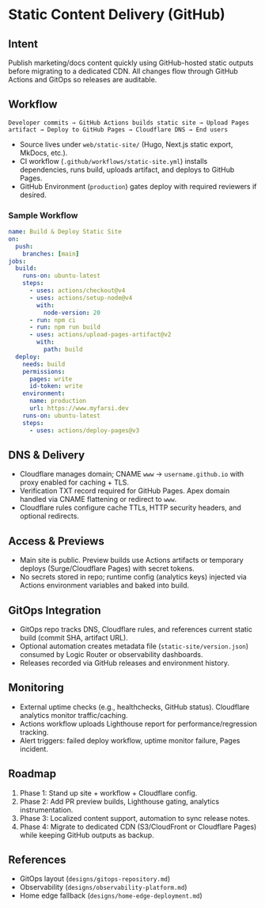 # Static Content Delivery (GitHub)

## Intent
Publish marketing/docs content quickly using GitHub-hosted static outputs before migrating to a dedicated CDN. All changes flow through GitHub Actions and GitOps so releases are auditable.

## Workflow
```
Developer commits → GitHub Actions builds static site → Upload Pages artifact → Deploy to GitHub Pages → Cloudflare DNS → End users
```
- Source lives under `web/static-site/` (Hugo, Next.js static export, MkDocs, etc.).
- CI workflow (`.github/workflows/static-site.yml`) installs dependencies, runs build, uploads artifact, and deploys to GitHub Pages.
- GitHub Environment (`production`) gates deploy with required reviewers if desired.

### Sample Workflow
```yaml
name: Build & Deploy Static Site
on:
  push:
    branches: [main]
jobs:
  build:
    runs-on: ubuntu-latest
    steps:
      - uses: actions/checkout@v4
      - uses: actions/setup-node@v4
        with:
          node-version: 20
      - run: npm ci
      - run: npm run build
      - uses: actions/upload-pages-artifact@v2
        with:
          path: build
  deploy:
    needs: build
    permissions:
      pages: write
      id-token: write
    environment:
      name: production
      url: https://www.myfarsi.dev
    runs-on: ubuntu-latest
    steps:
      - uses: actions/deploy-pages@v3
```

## DNS & Delivery
- Cloudflare manages domain; CNAME `www` → `username.github.io` with proxy enabled for caching + TLS.
- Verification TXT record required for GitHub Pages. Apex domain handled via CNAME flattening or redirect to `www`.
- Cloudflare rules configure cache TTLs, HTTP security headers, and optional redirects.

## Access & Previews
- Main site is public. Preview builds use Actions artifacts or temporary deploys (Surge/Cloudflare Pages) with secret tokens.
- No secrets stored in repo; runtime config (analytics keys) injected via Actions environment variables and baked into build.

## GitOps Integration
- GitOps repo tracks DNS, Cloudflare rules, and references current static build (commit SHA, artifact URL).
- Optional automation creates metadata file (`static-site/version.json`) consumed by Logic Router or observability dashboards.
- Releases recorded via GitHub releases and environment history.

## Monitoring
- External uptime checks (e.g., healthchecks, GitHub status). Cloudflare analytics monitor traffic/caching.
- Actions workflow uploads Lighthouse report for performance/regression tracking.
- Alert triggers: failed deploy workflow, uptime monitor failure, Pages incident.

## Roadmap
1. Phase 1: Stand up site + workflow + Cloudflare config.
2. Phase 2: Add PR preview builds, Lighthouse gating, analytics instrumentation.
3. Phase 3: Localized content support, automation to sync release notes.
4. Phase 4: Migrate to dedicated CDN (S3/CloudFront or Cloudflare Pages) while keeping GitHub outputs as backup.

## References
- GitOps layout (`designs/gitops-repository.md`)
- Observability (`designs/observability-platform.md`)
- Home edge fallback (`designs/home-edge-deployment.md`)

